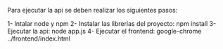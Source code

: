 Para ejecutar la api se deben realizar los siguientes pasos:

1- Intalar node y npm
2- Instalar las librerías del proyecto:
    npm install
3- Ejecutar la api:
    node app.js
4- Ejecutar el frontend:
    google-chrome ../frontend/index.html